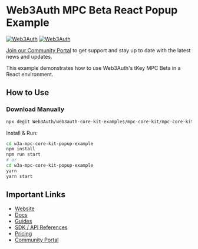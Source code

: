 # Web3Auth MPC Beta React Popup Example

[![Web3Auth](https://img.shields.io/badge/Web3Auth-SDK-blue)](https://web3auth.io/docs/sdk/core-kit/tkey)
[![Web3Auth](https://img.shields.io/badge/Web3Auth-Community-cyan)](https://community.web3auth.io)

[Join our Community Portal](https://community.web3auth.io/) to get support and stay up to date with the latest news and updates.

This example demonstrates how to use Web3Auth's tKey MPC Beta in a React environment.

## How to Use

### Download Manually

```bash
npx degit Web3Auth/web3auth-core-kit-examples/mpc-core-kit/mpc-core-kit-react-popup-example w3a-mpc-core-kit-popup-example
```

Install & Run:

```bash
cd w3a-mpc-core-kit-popup-example
npm install
npm run start
# or
cd w3a-mpc-core-kit-popup-example
yarn
yarn start
```

## Important Links

- [Website](https://web3auth.io)
- [Docs](https://web3auth.io/docs)
- [Guides](https://web3auth.io/docs/content-hub?type=guides)
- [SDK / API References](https://web3auth.io/docs/sdk)
- [Pricing](https://web3auth.io/pricing.html)
- [Community Portal](https://community.web3auth.io)